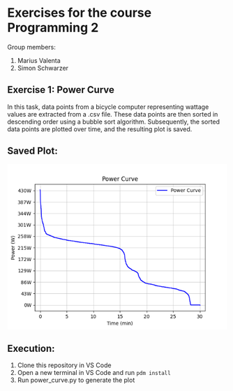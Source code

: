 # Exercises for the course Programming 2
Group members:
1. Marius Valenta
2. Simon Schwarzer

## Exercise 1: Power Curve
In this task, data points from a bicycle computer representing wattage values are extracted from a .csv file. These data points are then sorted in descending order using a bubble sort algorithm. Subsequently, the sorted data points are plotted over time, and the resulting plot is saved.

## Saved Plot:
![Leistungskurve](power_curve.png)

## Execution:
1. Clone this repository in VS Code
2. Open a new terminal in VS Code and run `pdm install`
3. Run power_curve.py to generate the plot